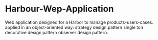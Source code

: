 # Harbour-Wep-Application
Web application designed for a Harbor to manage products-users-cases. applied in an object-oriented way: strategy design pattern single ton decorative design pattern observer design pattern.
